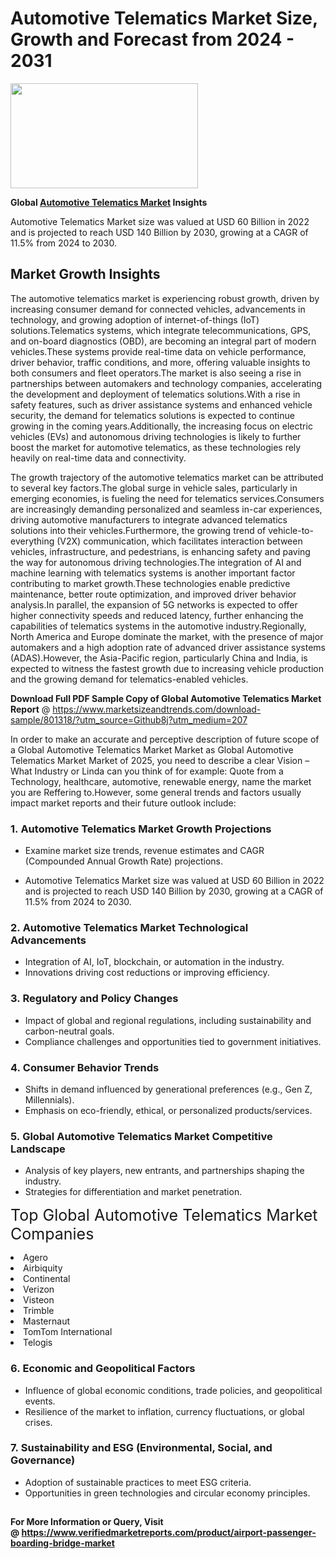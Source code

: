 <H1>Automotive Telematics Market Size, Growth and Forecast from 2024 - 2031</H1><img class="aligncenter size-medium wp-image-584254" src="https://thirdeyenews.in/wp-content/uploads/2024/09/Global-Market-Research-300x168.jpeg" alt="" width="300" height="168" /><p><strong>Global&nbsp;<a href="https://www.marketsizeandtrends.com/download-sample/801318/?utm_source=Github8j?utm_medium=207">Automotive Telematics Market</a> Insights</strong></p><p>Automotive Telematics Market size was valued at USD 60 Billion in 2022 and is projected to reach USD 140 Billion by 2030, growing at a CAGR of 11.5% from 2024 to 2030.</p><p><h2>Market Growth Insights</h2> <p>The automotive telematics market is experiencing robust growth, driven by increasing consumer demand for connected vehicles, advancements in technology, and growing adoption of internet-of-things (IoT) solutions.Telematics systems, which integrate telecommunications, GPS, and on-board diagnostics (OBD), are becoming an integral part of modern vehicles.These systems provide real-time data on vehicle performance, driver behavior, traffic conditions, and more, offering valuable insights to both consumers and fleet operators.The market is also seeing a rise in partnerships between automakers and technology companies, accelerating the development and deployment of telematics solutions.With a rise in safety features, such as driver assistance systems and enhanced vehicle security, the demand for telematics solutions is expected to continue growing in the coming years.Additionally, the increasing focus on electric vehicles (EVs) and autonomous driving technologies is likely to further boost the market for automotive telematics, as these technologies rely heavily on real-time data and connectivity.</p> <p>The growth trajectory of the automotive telematics market can be attributed to several key factors.The global surge in vehicle sales, particularly in emerging economies, is fueling the need for telematics services.Consumers are increasingly demanding personalized and seamless in-car experiences, driving automotive manufacturers to integrate advanced telematics solutions into their vehicles.Furthermore, the growing trend of vehicle-to-everything (V2X) communication, which facilitates interaction between vehicles, infrastructure, and pedestrians, is enhancing safety and paving the way for autonomous driving technologies.The integration of AI and machine learning with telematics systems is another important factor contributing to market growth.These technologies enable predictive maintenance, better route optimization, and improved driver behavior analysis.In parallel, the expansion of 5G networks is expected to offer higher connectivity speeds and reduced latency, further enhancing the capabilities of telematics systems in the automotive industry.Regionally, North America and Europe dominate the market, with the presence of major automakers and a high adoption rate of advanced driver assistance systems (ADAS).However, the Asia-Pacific region, particularly China and India, is expected to witness the fastest growth due to increasing vehicle production and the growing demand for telematics-enabled vehicles.</p><p><span class=""><strong>Download Full PDF Sample Copy of Global Automotive Telematics Market Report</strong> @ <a href="https://www.marketsizeandtrends.com/download-sample/801318/?utm_source=Github8j?utm_medium=207" target="_blank">https://www.marketsizeandtrends.com/download-sample/801318/?utm_source=Github8j?utm_medium=207</a></span></p><p>In order to make an accurate and perceptive description of future scope of a Global&nbsp;Automotive Telematics Market Market as Global&nbsp;Automotive Telematics Market Market of 2025, you need to describe a clear Vision &ndash; What Industry or Linda can you think of for example: Quote from a Technology, healthcare, automotive, renewable energy, name the market you are Reffering to.However, some general trends and factors usually impact market reports and their future outlook include:</p><h3>1.&nbsp;<strong>Automotive Telematics Market Growth Projections</strong></h3><ul><li>Examine market size trends, revenue estimates and CAGR (Compounded Annual Growth Rate) projections.</li><li><p>Automotive Telematics Market size was valued at USD 60 Billion in 2022 and is projected to reach USD 140 Billion by 2030, growing at a CAGR of 11.5% from 2024 to 2030.</p></li></ul><h3>2.&nbsp;<strong>Automotive Telematics Market Technological Advancements</strong></h3><ul><li>Integration of AI, IoT, blockchain, or automation in the industry.</li><li>Innovations driving cost reductions or improving efficiency.</li></ul><h3>3.&nbsp;<strong>Regulatory and Policy Changes</strong></h3><ul><li>Impact of global and regional regulations, including sustainability and carbon-neutral goals.</li><li>Compliance challenges and opportunities tied to government initiatives.</li></ul><h3>4.&nbsp;<strong>Consumer Behavior Trends</strong></h3><ul><li>Shifts in demand influenced by generational preferences (e.g., Gen Z, Millennials).</li><li>Emphasis on eco-friendly, ethical, or personalized products/services.</li></ul><h3>5.&nbsp;<strong>Global Automotive Telematics Market Competitive Landscape</strong></h3><ul><li>Analysis of key players, new entrants, and partnerships shaping the industry.</li><li>Strategies for differentiation and market penetration.</li></ul><p data-pm-slice="1 1 []"><span style="color: inherit; font-family: inherit; font-size: 25px;">Top Global Automotive Telematics Market Companies</span></p><div class="" data-test-id=""><p><li>Agero</li><li> Airbiquity</li><li> Continental</li><li> Verizon</li><li> Visteon</li><li> Trimble</li><li> Masternaut</li><li> TomTom International</li><li> Telogis</li></p></div><h3>6.&nbsp;<strong>Economic and Geopolitical Factors</strong></h3><ul><li>Influence of global economic conditions, trade policies, and geopolitical events.</li><li>Resilience of the market to inflation, currency fluctuations, or global crises.</li></ul><h3>7.&nbsp;<strong>Sustainability and ESG (Environmental, Social, and Governance)</strong></h3><ul><li>Adoption of sustainable practices to meet ESG criteria.</li><li>Opportunities in green technologies and circular economy principles.</li></ul><h2><strong style="font-size: 14px;">For More Information or Query, Visit @&nbsp;</strong><a style="background-color: #ffffff; font-size: 14px;" href="https://www.marketsizeandtrends.com/report/automotive-telematics-market/" target="_blank">https://www.verifiedmarketreports.com/product/airport-passenger-boarding-bridge-market</a></h2>